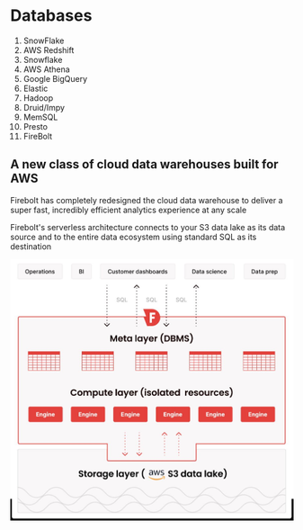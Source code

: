 # Databases

1. SnowFlake
2. AWS Redshift
3. Snowflake
4. AWS Athena
5. Google BigQuery
6. Elastic
7. Hadoop
8. Druid/Impy
9. MemSQL
10. Presto
11. FireBolt

## A new class of cloud data warehouses built for AWS

Firebolt has completely redesigned the cloud data warehouse to deliver a super fast, incredibly efficient analytics experience at any scale

Firebolt's serverless architecture connects to your S3 data lake as its data source and to the entire data ecosystem using standard SQL as its destination

![image](../../media/Data-Warehousing_Databases-image1.jpg)
